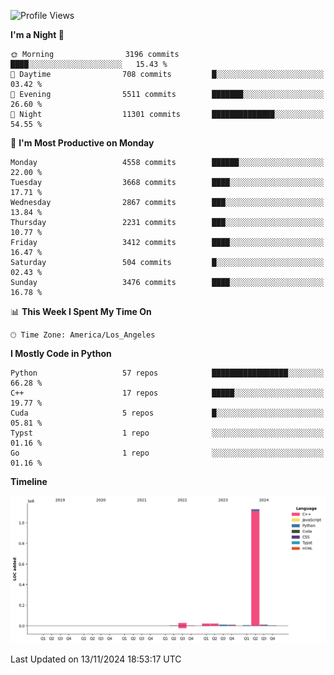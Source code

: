 <!--START_SECTION:waka-->
![Profile Views](http://img.shields.io/badge/Profile%20Views-8-blue)

**I'm a Night 🦉** 

```text
🌞 Morning                3196 commits        ████░░░░░░░░░░░░░░░░░░░░░   15.43 % 
🌆 Daytime                708 commits         █░░░░░░░░░░░░░░░░░░░░░░░░   03.42 % 
🌃 Evening                5511 commits        ███████░░░░░░░░░░░░░░░░░░   26.60 % 
🌙 Night                  11301 commits       ██████████████░░░░░░░░░░░   54.55 % 
```
📅 **I'm Most Productive on Monday** 

```text
Monday                   4558 commits        ██████░░░░░░░░░░░░░░░░░░░   22.00 % 
Tuesday                  3668 commits        ████░░░░░░░░░░░░░░░░░░░░░   17.71 % 
Wednesday                2867 commits        ███░░░░░░░░░░░░░░░░░░░░░░   13.84 % 
Thursday                 2231 commits        ███░░░░░░░░░░░░░░░░░░░░░░   10.77 % 
Friday                   3412 commits        ████░░░░░░░░░░░░░░░░░░░░░   16.47 % 
Saturday                 504 commits         █░░░░░░░░░░░░░░░░░░░░░░░░   02.43 % 
Sunday                   3476 commits        ████░░░░░░░░░░░░░░░░░░░░░   16.78 % 
```


📊 **This Week I Spent My Time On** 

```text
🕑︎ Time Zone: America/Los_Angeles
```

**I Mostly Code in Python** 

```text
Python                   57 repos            █████████████████░░░░░░░░   66.28 % 
C++                      17 repos            █████░░░░░░░░░░░░░░░░░░░░   19.77 % 
Cuda                     5 repos             █░░░░░░░░░░░░░░░░░░░░░░░░   05.81 % 
Typst                    1 repo              ░░░░░░░░░░░░░░░░░░░░░░░░░   01.16 % 
Go                       1 repo              ░░░░░░░░░░░░░░░░░░░░░░░░░   01.16 % 
```



**Timeline**

![Lines of Code chart](https://raw.githubusercontent.com/dwxrycb123/dwxrycb123/main/assets/bar_graph.png)


 Last Updated on 13/11/2024 18:53:17 UTC
<!--END_SECTION:waka-->
